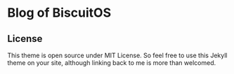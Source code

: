 # Blog of BiscuitOS

## License
This theme is open source under MIT License. So feel free to use this Jekyll theme on your site, although linking back to me is more than welcomed.
